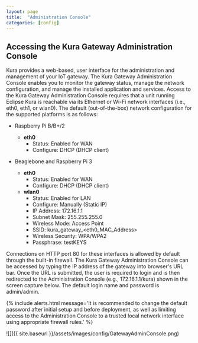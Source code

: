 ```yaml
---
layout: page
title:  "Administration Console"
categories: [config]
---
```


## Accessing the Kura Gateway Administration Console
Kura provides a web-based, user interface for the administration and management of your IoT gateway. The Kura Gateway Administration Console enables you to monitor the gateway status, manage the network configuration, and manage the installed application and services. Access to the Kura Gateway Administration Console requires that a unit running Eclipse Kura is reachable via its Ethernet or Wi-Fi network interfaces (i.e., eth0, eth1, or wlan0). The default (out-of-the-box) network configuration for the supported platforms is as follows:

- Raspberry Pi B/B+/2
  - **eth0**
    - Status: Enabled for WAN
    - Configure: DHCP (DHCP client)

- Beaglebone and Raspberry Pi 3
    - **eth0**
      - Status: Enabled for WAN
      - Configure: DHCP (DHCP client)
    - **wlan0**
      - Status: Enabled for LAN
      - Configure: Manually (Static IP)
      - IP Address: 172.16.1.1
      - Subnet Mask: 255.255.255.0
      - Wireless Mode: Access Point
      - SSID: kura_gateway_&lt;eth0_MAC_Address>
      - Wireless Security: WPA/WPA2
      - Passphrase: testKEYS  

Connections on HTTP port 80 for these interfaces is allowed by default through the built-in firewall. The Kura Gateway Administration Console can be accessed by typing the IP address of the gateway into browser's URL bar. Once the URL is submitted, the user is required to login and is then redirected to the Administration Console (e.g., 172.16.1.1/kura) shown in the screen capture below. The default login name and password is admin/admin.

{% include alerts.html message='It is recommended to change the default password after initial setup and before deployment, as well as limiting access to the Administration Console to a trusted local network interface using appropriate firewall rules.' %}

![]({{ site.baseurl }}/assets/images/config/GatewayAdminConsole.png)
